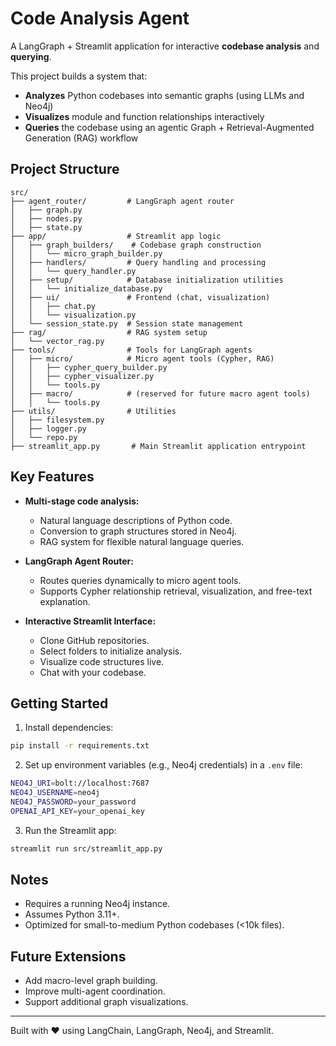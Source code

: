 # Code Analysis Agent

A LangGraph + Streamlit application for interactive **codebase analysis** and **querying**.

This project builds a system that:
- **Analyzes** Python codebases into semantic graphs (using LLMs and Neo4j)
- **Visualizes** module and function relationships interactively
- **Queries** the codebase using an agentic Graph + Retrieval-Augmented Generation (RAG) workflow

## Project Structure

```
src/
├── agent_router/         # LangGraph agent router
│   ├── graph.py
│   ├── nodes.py
│   ├── state.py
├── app/                  # Streamlit app logic
│   ├── graph_builders/    # Codebase graph construction
│   │   └── micro_graph_builder.py
│   ├── handlers/         # Query handling and processing
│   │   └── query_handler.py
│   ├── setup/            # Database initialization utilities
│   │   └── initialize_database.py
│   ├── ui/               # Frontend (chat, visualization)
│   │   ├── chat.py
│   │   └── visualization.py
│   └── session_state.py  # Session state management
├── rag/                  # RAG system setup
│   └── vector_rag.py
├── tools/                # Tools for LangGraph agents
│   ├── micro/            # Micro agent tools (Cypher, RAG)
│   │   ├── cypher_query_builder.py
│   │   ├── cypher_visualizer.py
│   │   └── tools.py
│   ├── macro/            # (reserved for future macro agent tools)
│   │   └── tools.py
├── utils/                # Utilities
│   ├── filesystem.py
│   ├── logger.py
│   └── repo.py
├── streamlit_app.py       # Main Streamlit application entrypoint
```

## Key Features

- **Multi-stage code analysis:**
  - Natural language descriptions of Python code.
  - Conversion to graph structures stored in Neo4j.
  - RAG system for flexible natural language queries.

- **LangGraph Agent Router:**
  - Routes queries dynamically to micro agent tools.
  - Supports Cypher relationship retrieval, visualization, and free-text explanation.

- **Interactive Streamlit Interface:**
  - Clone GitHub repositories.
  - Select folders to initialize analysis.
  - Visualize code structures live.
  - Chat with your codebase.

## Getting Started

1. Install dependencies:
```bash
pip install -r requirements.txt
```

2. Set up environment variables (e.g., Neo4j credentials) in a `.env` file:
```bash
NEO4J_URI=bolt://localhost:7687
NEO4J_USERNAME=neo4j
NEO4J_PASSWORD=your_password
OPENAI_API_KEY=your_openai_key
```

3. Run the Streamlit app:
```bash
streamlit run src/streamlit_app.py
```

## Notes
- Requires a running Neo4j instance.
- Assumes Python 3.11+.
- Optimized for small-to-medium Python codebases (<10k files).

## Future Extensions
- Add macro-level graph building.
- Improve multi-agent coordination.
- Support additional graph visualizations.

---

Built with ❤️ using LangChain, LangGraph, Neo4j, and Streamlit.